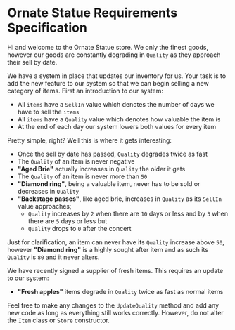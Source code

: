 # Ornate Statue Requirements Specification

Hi and welcome to the Ornate Statue store. We only the finest goods, however our goods are 
constantly degrading in `Quality` as they approach their sell by date.

We have a system in place that updates our inventory for us. Your task is to add the new feature to our system so that
we can begin selling a new category of items. First an introduction to our system:

- All `items` have a `SellIn` value which denotes the number of days we have to sell the `items`
- All `items` have a `Quality` value which denotes how valuable the item is
- At the end of each day our system lowers both values for every item

Pretty simple, right? Well this is where it gets interesting:

- Once the sell by date has passed, `Quality` degrades twice as fast
- The `Quality` of an item is never negative
- __"Aged Brie"__ actually increases in `Quality` the older it gets
- The `Quality` of an item is never more than `50`
- __"Diamond ring"__, being a valuable item, never has to be sold or decreases in `Quality`
- __"Backstage passes"__, like aged brie, increases in `Quality` as its `SellIn` value approaches;
	- `Quality` increases by `2` when there are `10` days or less and by `3` when there are `5` days or less but
	- `Quality` drops to `0` after the concert

Just for clarification, an item can never have its `Quality` increase above `50`, however __"Diamond ring"__ is a
highly sought after item and as such its `Quality` is `80` and it never alters.

We have recently signed a supplier of fresh items. This requires an update to our system:

- __"Fresh apples"__ items degrade in `Quality` twice as fast as normal items

Feel free to make any changes to the `UpdateQuality` method and add any new code as long as everything
still works correctly. However, do not alter the `Item` class or `Store` constructor.

